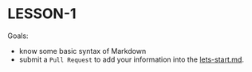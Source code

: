 # LESSON-1

Goals:

- know some basic syntax of Markdown
- submit a `Pull Request` to add your information into the [lets-start.md](lets-start.md).
